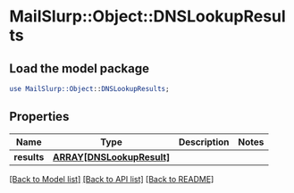 # MailSlurp::Object::DNSLookupResults

## Load the model package
```perl
use MailSlurp::Object::DNSLookupResults;
```

## Properties
Name | Type | Description | Notes
------------ | ------------- | ------------- | -------------
**results** | [**ARRAY[DNSLookupResult]**](DNSLookupResult) |  | 

[[Back to Model list]](../README#documentation-for-models) [[Back to API list]](../README#documentation-for-api-endpoints) [[Back to README]](../README)


